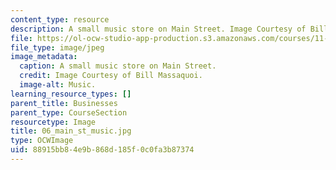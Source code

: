 ```yaml
---
content_type: resource
description: A small music store on Main Street. Image Courtesy of Bill Massaquoi.
file: https://ol-ocw-studio-app-production.s3.amazonaws.com/courses/11-945-springfield-studio-fall-2005/88915bb84e9b868d185f0c0fa3b87374_06_main_st_music.jpg
file_type: image/jpeg
image_metadata:
  caption: A small music store on Main Street.
  credit: Image Courtesy of Bill Massaquoi.
  image-alt: Music.
learning_resource_types: []
parent_title: Businesses
parent_type: CourseSection
resourcetype: Image
title: 06_main_st_music.jpg
type: OCWImage
uid: 88915bb8-4e9b-868d-185f-0c0fa3b87374
---
```

